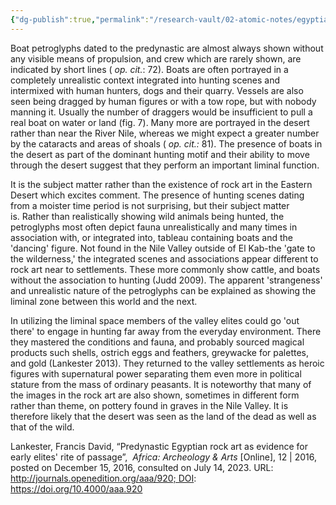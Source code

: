 ```yaml
---
{"dg-publish":true,"permalink":"/research-vault/02-atomic-notes/egyptian-boats-in-rock-art-are-perhaps-not-realistic/"}
---
```


Boat petroglyphs dated to the predynastic are almost always shown without any visible means of propulsion, and crew which are rarely shown, are indicated by short lines ( _op. cit._: 72). Boats are often portrayed in a completely unrealistic context integrated into hunting scenes and intermixed with human hunters, dogs and their quarry. Vessels are also seen being dragged by human figures or with a tow rope, but with nobody manning it. Usually the number of draggers would be insufficient to pull a real boat on water or land (fig. 7). Many more are portrayed in the desert rather than near the River Nile, whereas we might expect a greater number by the cataracts and areas of shoals ( _op. cit.:_ 81). The presence of boats in the desert as part of the dominant hunting motif and their ability to move through the desert suggest that they perform an important liminal function.

It is the subject matter rather than the existence of rock art in the Eastern Desert which excites comment. The presence of hunting scenes dating from a moister time period is not surprising, but their subject matter is. Rather than realistically showing wild animals being hunted, the petroglyphs most often depict fauna unrealistically and many times in association with, or integrated into, tableau containing boats and the 'dancing' figure. Not found in the Nile Valley outside of El Kab-the 'gate to the wilderness,' the integrated scenes and associations appear different to rock art near to settlements. These more commonly show cattle, and boats without the association to hunting (Judd 2009). The apparent 'strangeness' and unrealistic nature of the petroglyphs can be explained as showing the liminal zone between this world and the next.

In utilizing the liminal space members of the valley elites could go 'out there' to engage in hunting far away from the everyday environment. There they mastered the conditions and fauna, and probably sourced magical products such shells, ostrich eggs and feathers, greywacke for palettes, and gold (Lankester 2013). They returned to the valley settlements as heroic figures with supernatural power separating them even more in political stature from the mass of ordinary peasants. It is noteworthy that many of the images in the rock art are also shown, sometimes in different form rather than theme, on pottery found in graves in the Nile Valley. It is therefore likely that the desert was seen as the land of the dead as well as that of the wild.

Lankester, Francis David, “Predynastic Egyptian rock art as evidence for early elites' rite of passage”,  _Africa: Archeology & Arts_ [Online], 12 | 2016, posted on December 15, 2016, consulted on July 14, 2023. URL: http://journals.openedition.org/aaa/920; DOI: https://doi.org/10.4000/aaa.920